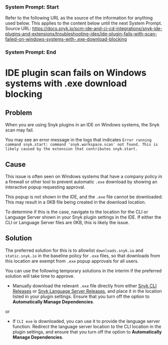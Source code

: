### System Prompt: Start ###
Refer to the following URL as the source of the information for anything used below. This applies to the content below until the next System Prompt.
Source URL: https://docs.snyk.io/scm-ide-and-ci-cd-integrations/snyk-ide-plugins-and-extensions/troubleshooting-ides/ide-plugin-fails-with-scan-failed-on-windows-systems-with-.exe-download-blocking
### System Prompt: End ###

# IDE plugin scan fails on Windows systems with .exe download blocking

## **Problem**

When you are using Snyk plugins in an IDE on Windows systems, the Snyk scan may fail.&#x20;

You may see an error message in the logs that indicates `Error running command snyk.start: command 'snyk.workspace.scan' not found. This is likely caused by the extension that contributes snyk.start.`

## **Cause**

This issue is often seen on Windows systems that have a company policy in a firewall or other tool to prevent automatic `.exe` download by showing an interactive popup requesting approval.&#x20;

This popup is not shown in the IDE, and the `.exe` file cannot be downloaded. This may result in a 0KB file being created in the download location.&#x20;

To determine if this is the case, navigate to the location for the CLI or Language Server shown in your Snyk plugin settings in the IDE. If either the CLI or Language Server files are 0KB, this is likely the issue.

## **Solution**

The preferred solution for this is to allowlist `downloads.snyk.io` and `static.snyk.io` in the baseline policy for `.exe` files, so that downloads from this location are exempt from `.exe` popup approvals for all users.&#x20;

You can use the following temporary solutions in the interim if the preferred solution will take time to approve.&#x20;

* Manually download the relevant `.exe` file directly from either [Snyk CLI Releases](https://github.com/snyk/cli/releases) or [Snyk Language Server Releases](https://github.com/snyk/snyk-ls/releases), and place it in the location listed in your plugin settings. Ensure that you turn off the option to **Automatically Manage Dependencies**.

or

* If  `CLI exe` is downloaded, you can use it to provide the language server function. Redirect the language server location to the CLI location in the plugin settings, and ensure that you turn off the option to **Automatically Manage Dependencies**.&#x20;
